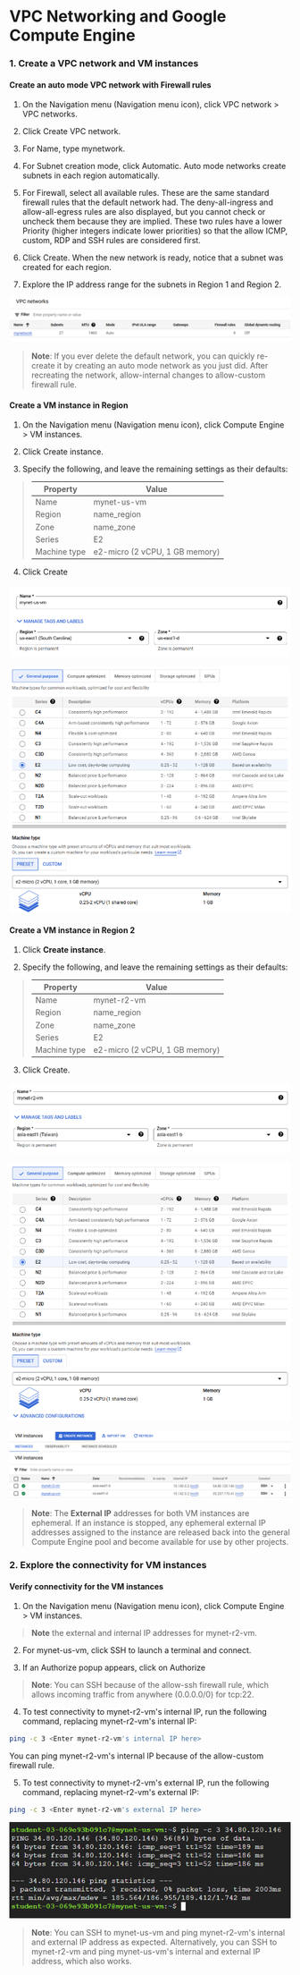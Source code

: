 # VPC Networking and Google Compute Engine

### 1. Create a VPC network and VM instances

#### Create an auto mode VPC network with Firewall rules

1. On the Navigation menu (Navigation menu icon), click VPC network > VPC networks.

2. Click Create VPC network.

3. For Name, type mynetwork.

4. For Subnet creation mode, click Automatic. Auto mode networks create subnets in each region automatically.

5. For Firewall, select all available rules.
   These are the same standard firewall rules that the default network had. The deny-all-ingress and allow-all-egress rules are also displayed, but you cannot check or uncheck them because they are implied. These two rules have a lower Priority (higher integers indicate lower priorities) so that the allow ICMP, custom, RDP and SSH rules are considered first.

6. Click Create.
   When the new network is ready, notice that a subnet was created for each region.

7. Explore the IP address range for the subnets in Region 1 and Region 2.

![alt text](image-1.png)

> **Note**: If you ever delete the default network, you can quickly re-create it by creating an auto mode network as you just did. After recreating the network, allow-internal changes to allow-custom firewall rule.

#### Create a VM instance in Region

1. On the Navigation menu (Navigation menu icon), click Compute Engine > VM instances.

2. Click Create instance.

3. Specify the following, and leave the remaining settings as their defaults:

> | Property     | Value                          |
> | ------------ | ------------------------------ |
> | Name         | mynet-us-vm                    |
> | Region       | name_region                    |
> | Zone         | name_zone                      |
> | Series       | E2                             |
> | Machine type | e2-micro (2 vCPU, 1 GB memory) |

4. Click Create

![alt text](image-2.png)

![alt text](image-3.png)

#### Create a VM instance in Region 2

1. Click **Create instance**.

2. Specify the following, and leave the remaining settings as their defaults:

> | Property     | Value                          |
> | ------------ | ------------------------------ |
> | Name         | mynet-r2-vm                    |
> | Region       | name_region                    |
> | Zone         | name_zone                      |
> | Series       | E2                             |
> | Machine type | e2-micro (2 vCPU, 1 GB memory) |

3. Click Create.

![alt text](image-4.png)

![alt text](image-5.png)

![alt text](image-6.png)

> **Note**: The **External IP** addresses for both VM instances are ephemeral. If an instance is stopped, any ephemeral external IP addresses assigned to the instance are released back into the general Compute Engine pool and become available for use by other projects.

### 2. Explore the connectivity for VM instances

#### Verify connectivity for the VM instances

1. On the Navigation menu (Navigation menu icon), click Compute Engine > VM instances.

> **Note** the external and internal IP addresses for mynet-r2-vm.

2. For mynet-us-vm, click SSH to launch a terminal and connect.

3. If an Authorize popup appears, click on Authorize

> **Note**: You can SSH because of the allow-ssh firewall rule, which allows incoming traffic from anywhere (0.0.0.0/0) for tcp:22.

4. To test connectivity to mynet-r2-vm's internal IP, run the following command, replacing mynet-r2-vm's internal IP:

```bash
ping -c 3 <Enter mynet-r2-vm's internal IP here>
```

You can ping mynet-r2-vm's internal IP because of the allow-custom firewall rule.

5. To test connectivity to mynet-r2-vm's external IP, run the following command, replacing mynet-r2-vm's external IP:

```bash
ping -c 3 <Enter mynet-r2-vm's external IP here>
```

![alt text](image-7.png)

> **Note**: You can SSH to mynet-us-vm and ping mynet-r2-vm's internal and external IP address as expected. Alternatively, you can SSH to mynet-r2-vm and ping mynet-us-vm's internal and external IP address, which also works.
